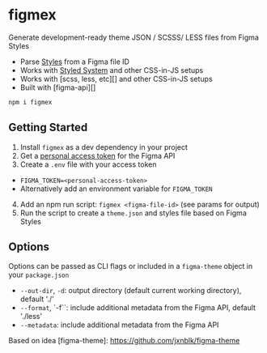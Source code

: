 
# figmex

Generate development-ready theme JSON / SCSSS/ LESS files from Figma Styles

- Parse [Styles][] from a Figma file ID
- Works with [Styled System][] and other CSS-in-JS setups
- Works with [scss, less, etc][] and other CSS-in-JS setups
- Built with [figma-api][]

```sh
npm i figmex
```

## Getting Started

1. Install `figmex` as a dev dependency in your project
2. Get a [personal access token][token] for the Figma API
3. Create a `.env` file with your access token
  - `FIGMA_TOKEN=<personal-access-token>`
  - Alternatively add an environment variable for `FIGMA_TOKEN`
4. Add an npm run script: `figmex <figma-file-id>` (see params for output)
5. Run the script to create a `theme.json` and styles file based on Figma Styles

## Options

Options can be passed as CLI flags or included in a `figma-theme` object in your `package.json`

- `--out-dir`, `-d`: output directory (default current working directory), default './'
- `--format`, `-f``: include additional metadata from the Figma API, default './less'
- `--metadata`: include additional metadata from the Figma API

[Styles]: https://help.figma.com/properties-panel/styles
[Styled System]: https://jxnblk.com/styled-system
[token]: https://www.figma.com/developers/docs#auth-dev-token
[figma-js]: https://github.com/jongold/figma-js
[style-dictionary]: https://github.com/amzn/style-dictionary
Based on idea
[figma-theme]: https://github.com/jxnblk/figma-theme

<!--
- TRi6YSk76405ImoatoMF1u28
- 2aMG4hw2qp3jSTGmtAMyhZ
- JGLoPfwRFqCwn4xZ8wUmSwp7
- Yw9L6FATzLpdcsnA5vdSgCRT
-->

